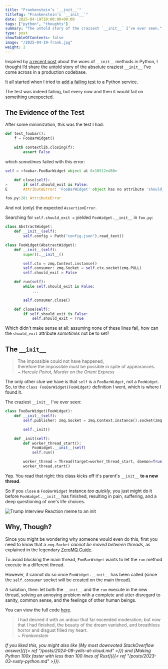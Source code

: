 ```yaml
---
title: "Frankenstein’s `__init__`"
titleTag: "Frankenstein’s `__init__`"
date: 2025-04-19T10:00:00+00:00
tags: ["python", "thoughts"]
summary: "The untold story of the craziest `__init__` I’ve ever seen."
type: post
showTableOfContents: false
image: "/2025-04-19-frank.jpg"
weight: 2
---
```


Inspired by [a recent post](https://blog.glyph.im/2025/04/stop-writing-init-methods.html) about the woes of `__init__` methods in Python, 
I thought I’d share the untold story of the absolute craziest  `__init__` I’ve come across in a production codebase.

It all started when I tried to [add a failing test] to a Python service.

[add a failing test]: https://matklad.github.io/2023/12/31/git-things.html#Git-Things:~:text=When%20fixing%20a%20bug%2C%20add%20a%20failing%20test%20first%2C%20as%20a%20separate%20commit.%20That%20way%20it%20becomes%20easy%20to%20verify%20for%20anyone%20that%20the%20test%20indeed%20fails%20without%20the%20follow%20up%20fix.

The test was indeed failing, but every now and then it would fail on something unexpected.

## The Evidence of the Test

After some minimization, this was the test I had:

```python
def test_foobar():
    f = FooBarWidget()

    with contextlib.closing(f):
        assert False
```

which _sometimes_ failed with this error:

```python
self = <foobar.FooBarWidget object at 0x10512ed80>

    def close(self):
>       if self.should_exit is False:
E       AttributeError: 'FooBarWidget' object has no attribute 'should_exit'

foo.py:28: AttributeError
```

And not (only) the expected `AssertionError`.

Searching for `self.should_exit =` yielded `FooWidget.__init__` in `foo.py`:

```python
class AbstractWidget:
    def __init__(self):
        self.config = Path("config.json").read_text()

class FooWidget(AbstractWidget):
    def __init__(self):
        super().__init__()

        self.ctx = zmq.Context.instance()
        self.consumer: zmq.Socket = self.ctx.socket(zmq.PULL)
        self.should_exit = False

    def run(self):
        while self.should_exit is False:
            ...

        self.consumer.close()

    def close(self):
        if self.should_exit is False:
            self.should_exit = True
```

Which didn't make sense at all: assuming none of these lines fail, how can the `should_exit` attribute _sometimes_ not be to set?

## The `__init__`

> The impossible could not have happened, \
> therefore the impossible must be possible in spite of appearances. \
> ~ <cite>Hercule Poirot, Murder on the Orient Express</cite>

The only other clue we have is that `self` is a `FooBarWidget`, not a `FooWidget`.
So, to the `class FooBarWidget(FooWidget)` definition I went, which is where I found it. 

The craziest `__init__` I've ever seen:

```python
class FooBarWidget(FooWidget):
    def __init__(self):
        self.publisher: zmq.Socket = zmq.Context.instance().socket(zmq.PUSH)

        self._init()

    def _init(self):
        def worker_thread_start():
            FooWidget.__init__(self)
            self.run()

        worker_thread = Thread(target=worker_thread_start, daemon=True)
        worker_thread.start()
```

Yep. You read that right: this class kicks off it's parent's `__init__` **to a new thread**.

So if you `close` a `FooBarWidget` instance _too quickly_, you just might do it before `FooWidget.__init__` has finished,
resulting in pain, suffering, and a deep questioning of one's life choices.

![Trump Interview Reaction meme to an __init__](/2025-04-19-frank.jpg)

## Why, Though?

Since you might be wondering why someone would even do this, first you need to know that a `zmq.Socket` _cannot be moved between threads_,
as explained in the legendary [ZeroMQ Guide](https://zguide.zeromq.org/py:all).

To avoid blocking the main thread, `FooBarWidget` wants to let the `run` method execute in a different thread.

However, it cannot do so once `FooWidget.__init__` has been called (since the `self.consumer` socket will be created on the main thread). 

A solution, then: let both the `__init__` and the `run` execute in the new thread,
solving an annoying problem with a complete and utter disregard to sanity, common sense, and the feelings of other human beings.

You can view the full code [here](https://gist.github.com/ohadravid/25f0a4de72bd54042351541ef061ac49).

> I had desired it with an ardour that far exceeded moderation; but now that I had finished, the beauty of the dream vanished, and breathless horror and disgust filled my heart. \
> ~ <cite>Frankenstein</cite>

_If you liked this, you might also like [My most downvoted StackOverflow answer]({{< ref "/posts/2024-09-yells-at-cloud.md" >}}) and [Making Python 100x faster with less than 100 lines of Rust]({{< ref "/posts/2023-03-rusty-python.md" >}})_.
